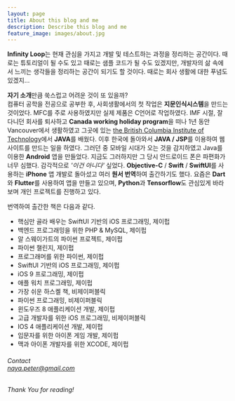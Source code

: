 ```yaml
---
layout: page
title: About this blog and me
description: Describe this blog and me
feature_image: images/about.jpg
---
```


**Infinity Loop**는 현재 관심을 가지고 개발 및 테스트하는 과정을 정리하는 공간이다. 때로는 튜토리얼이 될 수도 있고 때로는 샘플 코드가 될 수도 있겠지만, 개발자의 삶 속에서 느끼는 생각들을 정리하는 공간이 되기도 할 것이다. 때로는 회사 생활에 대한 푸념도 있겠지...

**자기 소개**만큼 쑥스럽고 어려운 것이 또 있을까?<br />
컴퓨터 공학을 전공으로 공부한 후, 사회생활에서의 첫 작업은 **지문인식시스템**을 만드는 것이었다. MFC를 주로 사용하였지만 실제 제품은 C언어로 작업하였다. IMF 시절, 잘 다니던 회사를 퇴사하고 **Canada working holiday program**을 떠나 1년 동안 Vancouver에서 생활하였고 그곳에 있는 [the British Columbia Institute of Technology](https://www.bcit.ca, "British Columbia Institute of Technology")에서 **JAVA**를 배웠다. 이후 한국에 돌아와서 **JAVA / JSP**를 이용하여 웹 사이트를 만드는 일을 하였다. 그러던 중 모바일 시대가 오는 것을 감지하였고 Java를 이용한 **Android** 앱을 만들었다. 지금도 그러하지만 그 당시 안드로이드 폰은 파편화가 너무 심했다. 감각적으로 *'이건 아니다'* 싶었다. **Objective-C** / **Swift** / **SwiftUI**를 사용하는 **iPhone** 앱 개발로 돌아섰고 여러 **원서 번역**하여 출간하기도 했다. 요즘은 **Dart**와 **Flutter**를 사용하여 앱을 만들고 있으며, **Python**과 **Tensorflow**도 관심있게 바라보며 개인 프로젝트를 진행하고 있다.   

번역하여 출간한 책은 다음과 같다.

* 핵심만 골라 배우는 SwiftUI 기반의 iOS 프로그래밍, 제이펍
* 백엔드 프로그래밍을 위한 PHP & MySQL, 제이펍
* 알 스웨이가트의 파이썬 프로젝트, 제이펍
* 파이썬 챌린지, 제이펍
* 프로그래머를 위한 파이썬, 제이펍
* SwiftUI 기반의 iOS 프로그래밍, 제이펍
* iOS 9 프로그래밍, 제이펍
* 애플 워치 프로그래밍, 제이펍
* 가장 쉬운 하스켈 책, 비제이퍼블릭
* 파이썬 프로그래밍, 비제이퍼블릭
* 윈도우즈 8 애플리케이션 개발, 제이펍
* 고급 개발자를 위한 iOS 프로그래밍, 비제이퍼블릭
* IOS 4 애플리케이션 개발, 제이펍
* 입문자를 위한 아이폰 게임 개발, 제이펍
* 맥과 아이폰 개발자를 위한 XCODE, 제이펍

###### Contact <br/> naya.peter@gmail.com

*Thank You for reading!*
